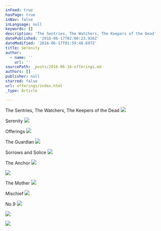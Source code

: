 ```yaml
---
inFeed: true
hasPage: true
inNav: false
inLanguage: null
keywords: []
description: 'The Sentries, The Watchers, The Keepers of the Dead'
datePublished: '2016-06-17T02:00:23.926Z'
dateModified: '2016-06-17T01:59:48.697Z'
title: Serenity
author:
  - name: ''
    url: ''
sourcePath: _posts/2016-06-16-offerings.md
authors: []
publisher: null
starred: false
url: offerings/index.html
_type: Article

---
```

The Sentries, The Watchers, The Keepers of the Dead
![](https://imgflo.herokuapp.com/graph/vahj1ThiexotieMo/b084c16ff61cffe2b280b8f2cd7ae04f/croprotate.jpg?cropheight=3841&cropwidth=5760&degrees=0&input=https%3A%2F%2Fthe-grid-user-content.s3-us-west-2.amazonaws.com%2F3ddb1d1a-7a88-41af-950a-6b7bb6a07038.jpg&x=0&y=0)

Serenity
![](https://imgflo.herokuapp.com/graph/vahj1ThiexotieMo/4ac94857a67a6e444e6746637d6a116e/croprotate.jpg?cropheight=3841&cropwidth=5760&degrees=0&input=https%3A%2F%2Fthe-grid-user-content.s3-us-west-2.amazonaws.com%2F137f2e5b-4aa3-4269-a8bb-5fee5ddf5856.jpg&x=0&y=0)

Offerings
![](https://imgflo.herokuapp.com/graph/vahj1ThiexotieMo/217a639501e1a9f74db3e365f5f52904/croprotate.jpg?cropheight=3841&cropwidth=5760&degrees=0&input=https%3A%2F%2Fthe-grid-user-content.s3-us-west-2.amazonaws.com%2F004f7890-71ca-4bff-b65b-8983b83034dc.jpg&x=0&y=0)

The Guardian
![](https://imgflo.herokuapp.com/graph/vahj1ThiexotieMo/02627f64d3fdd37fb71f4d18eeb3746c/croprotate.jpg?cropheight=3841&cropwidth=5760&degrees=0&input=https%3A%2F%2Fthe-grid-user-content.s3-us-west-2.amazonaws.com%2F7db34b4f-e5f4-4016-be2c-bcf439bb1568.jpg&x=0&y=0)

Sorrows and Solice
![](https://imgflo.herokuapp.com/graph/vahj1ThiexotieMo/976d895f473a6e46f185efef2521661a/croprotate.jpg?cropheight=3841&cropwidth=5760&degrees=0&input=https%3A%2F%2Fthe-grid-user-content.s3-us-west-2.amazonaws.com%2Fb6e49868-e516-43d4-b821-3233b6ffa785.jpg&x=0&y=0)

The Anchor
![](https://imgflo.herokuapp.com/graph/vahj1ThiexotieMo/1cf2e7790678728db261204f582468f7/croprotate.jpg?cropheight=3841&cropwidth=5760&degrees=0&input=https%3A%2F%2Fthe-grid-user-content.s3-us-west-2.amazonaws.com%2F498edb49-ef14-4b14-8d56-81df66f88d99.jpg&x=0&y=0)

  
![](https://imgflo.herokuapp.com/graph/vahj1ThiexotieMo/1d7e5ca29be447286d6c5de78a7b028d/croprotate.jpg?cropheight=3841&cropwidth=5760&degrees=0&input=https%3A%2F%2Fthe-grid-user-content.s3-us-west-2.amazonaws.com%2F3a0d3142-385b-4dc6-939c-9d728a79fb98.jpg&x=0&y=0)

The Mother
![](https://imgflo.herokuapp.com/graph/vahj1ThiexotieMo/71baa4519823aa6b7076c98df3faa680/croprotate.jpg?cropheight=3841&cropwidth=5760&degrees=0&input=https%3A%2F%2Fthe-grid-user-content.s3-us-west-2.amazonaws.com%2F4f92c5e5-af6d-444d-b525-1f0997039443.jpg&x=0&y=0)

Mischief
![](https://imgflo.herokuapp.com/graph/vahj1ThiexotieMo/35b9a682b2cdd072612504d7cf731f25/croprotate.jpg?cropheight=3841&cropwidth=5760&degrees=0&input=https%3A%2F%2Fthe-grid-user-content.s3-us-west-2.amazonaws.com%2F4a4ac31f-3c79-4fdb-a988-f778d40e5b54.jpg&x=0&y=0)

No.9
![](https://imgflo.herokuapp.com/graph/vahj1ThiexotieMo/d42322fb597940364d9102b5ec428897/croprotate.jpg?cropheight=3841&cropwidth=5760&degrees=0&input=https%3A%2F%2Fthe-grid-user-content.s3-us-west-2.amazonaws.com%2Fad95c398-3637-4e4b-8c42-d2ef65f0a078.jpg&x=0&y=0)

  
![](https://imgflo.herokuapp.com/graph/vahj1ThiexotieMo/88f552d7e7cfeaecc41b94a118af4071/croprotate.jpg?cropheight=3587&cropwidth=5379&degrees=0&input=https%3A%2F%2Fthe-grid-user-content.s3-us-west-2.amazonaws.com%2Fdfe16f31-d850-4583-8ed2-f82c257b0fd7.jpg&x=0&y=0)

  
![](https://imgflo.herokuapp.com/graph/vahj1ThiexotieMo/6ef74d1be2175950b33fb124d3e8ba1e/croprotate.jpg?cropheight=3841&cropwidth=5760&degrees=0&input=https%3A%2F%2Fthe-grid-user-content.s3-us-west-2.amazonaws.com%2F60536119-1b3d-4de4-b17c-ac935a6c5a6a.jpg&x=0&y=0)